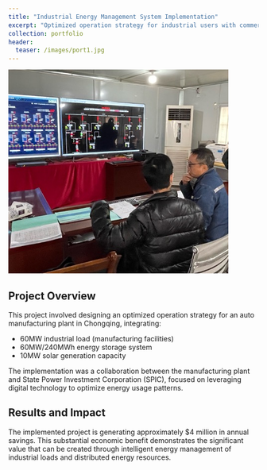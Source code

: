 ```yaml
---
title: "Industrial Energy Management System Implementation"
excerpt: "Optimized operation strategy for industrial users with commercial energy storage, resulting in $4 million annual savings"
collection: portfolio
header:
  teaser: /images/port1.jpg
---
```


![Project Implementation (discussing with on-site engineers)](/images/port1.jpg)

## Project Overview

This project involved designing an optimized operation strategy for an auto manufacturing plant in Chongqing, integrating:
- 60MW industrial load (manufacturing facilities)
- 60MW/240MWh energy storage system
- 10MW solar generation capacity

The implementation was a collaboration between the manufacturing plant and State Power Investment Corporation (SPIC), focused on leveraging digital technology to optimize energy usage patterns.

## Results and Impact

The implemented project is generating approximately $4 million in annual savings. This substantial economic benefit demonstrates the significant value that can be created through intelligent energy management of industrial loads and distributed energy resources.
